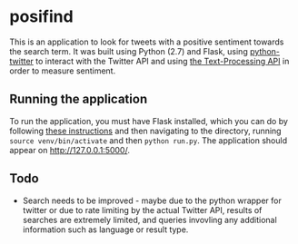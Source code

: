 # posifind
This is an application to look for tweets with a positive sentiment towards the search term. It was built using Python (2.7) and Flask, using [python-twitter](https://python-twitter.readthedocs.org/en/latest/) to interact with the Twitter API and using [the Text-Processing API](http://text-processing.com/) in order to measure sentiment. 

## Running the application
To run the application, you must have Flask installed, which you can do by following [these instructions](http://flask.pocoo.org/docs/0.10/installation/#installation) and then navigating to the directory, running `source venv/bin/activate` and then `python run.py`. The application should appear on http://127.0.0.1:5000/. 

## Todo
* Search needs to be improved - maybe due to the python wrapper for twitter or due to rate limiting by the actual Twitter API, results of searches are extremely limited, and queries invovling any additional information such as language or result type.
